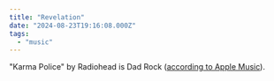 ```yaml
---
title: "Revelation"
date: "2024-08-23T19:16:08.000Z"
tags: 
  - "music"
---
```


"Karma Police" by Radiohead is Dad Rock ([according to Apple Music](https://music.apple.com/us/playlist/dad-rock-essentials/pl.7e747406e7094f94b161cb157468d4b3)).
